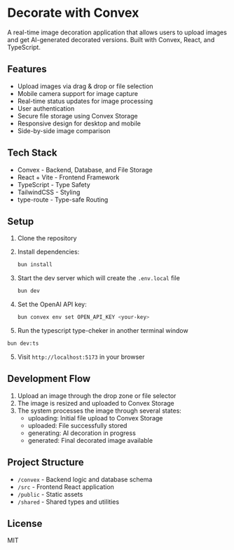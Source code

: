 # Decorate with Convex

A real-time image decoration application that allows users to upload images and get AI-generated decorated versions. Built with Convex, React, and TypeScript.

## Features

- Upload images via drag & drop or file selection
- Mobile camera support for image capture
- Real-time status updates for image processing
- User authentication
- Secure file storage using Convex Storage
- Responsive design for desktop and mobile
- Side-by-side image comparison

## Tech Stack

- Convex - Backend, Database, and File Storage
- React + Vite - Frontend Framework
- TypeScript - Type Safety
- TailwindCSS - Styling
- type-route - Type-safe Routing

## Setup

1. Clone the repository

2. Install dependencies:
   ```bash
   bun install
   ```
3. Start the dev server which will create the `.env.local` file
   ```bash
   bun dev
   ```

4. Set the OpenAI API key:
   ```bash
   bun convex env set OPEN_API_KEY <your-key>
   ```

5. Run the typescript type-cheker in another terminal window
  ```bash
  bun dev:ts
  ```

5. Visit `http://localhost:5173` in your browser

## Development Flow

1. Upload an image through the drop zone or file selector
2. The image is resized and uploaded to Convex Storage
3. The system processes the image through several states:
   - uploading: Initial file upload to Convex Storage
   - uploaded: File successfully stored
   - generating: AI decoration in progress
   - generated: Final decorated image available

## Project Structure

- `/convex` - Backend logic and database schema
- `/src` - Frontend React application
- `/public` - Static assets
- `/shared` - Shared types and utilities

## License

MIT
